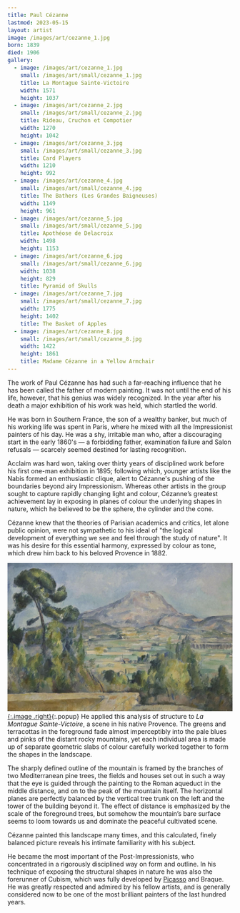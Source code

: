 ```yaml
---
title: Paul Cézanne
lastmod: 2023-05-15
layout: artist
image: /images/art/cezanne_1.jpg
born: 1839
died: 1906
gallery:
  - image: /images/art/cezanne_1.jpg
    small: /images/art/small/cezanne_1.jpg
    title: La Montague Sainte-Victoire
    width: 1571
    height: 1037
  - image: /images/art/cezanne_2.jpg
    small: /images/art/small/cezanne_2.jpg
    title: Rideau, Cruchon et Compotier 
    width: 1270
    height: 1042
  - image: /images/art/cezanne_3.jpg
    small: /images/art/small/cezanne_3.jpg
    title: Card Players
    width: 1210
    height: 992
  - image: /images/art/cezanne_4.jpg
    small: /images/art/small/cezanne_4.jpg
    title: The Bathers (Les Grandes Baigneuses)
    width: 1149
    height: 961 
  - image: /images/art/cezanne_5.jpg
    small: /images/art/small/cezanne_5.jpg
    title: Apothéose de Delacroix
    width: 1498
    height: 1153
  - image: /images/art/cezanne_6.jpg
    small: /images/art/small/cezanne_6.jpg
    width: 1038
    height: 829
    title: Pyramid of Skulls
  - image: /images/art/cezanne_7.jpg
    small: /images/art/small/cezanne_7.jpg
    width: 1775
    height: 1402
    title: The Basket of Apples
  - image: /images/art/cezanne_8.jpg
    small: /images/art/small/cezanne_8.jpg
    width: 1422
    height: 1861
    title: Madame Cézanne in a Yellow Armchair
---
```


The work of Paul Cézanne has had such a far-reaching influence that he has been
called the father of modern painting. It was not until the end of his life,
however, that his genius was widely recognized. In the year after his death a
major exhibition of his work was held, which startled the world.

He was born in Southern France, the son of a wealthy banker, but much of his
working life was spent in Paris, where he mixed with all the Impressionist
painters of his day. He was a shy, irritable man who, after a discouraging
start in the early 1860's &mdash; a forbidding father, examination failure and Salon
refusals &mdash; scarcely seemed destined for lasting recognition.

Acclaim was hard won, taking over thirty years of disciplined work before his
first one-man exhibition in 1895; following which, younger artists like the
Nabis formed an enthusiastic clique, alert to Cézanne's pushing of the
boundaries beyond airy Impressionism.  Whereas other artists in the group
sought to capture rapidly changing light and colour, Cézanne’s greatest
achievement lay in exposing in planes of colour the underlying shapes in
nature, which he believed to be the sphere, the cylinder and the cone.

Cézanne knew that the theories of Parisian academics and critics, let alone
public opinion, were not sympathetic to his ideal of "the logical development
of everything we see and feel through the study of nature". It was his desire
for this essential harmony, expressed by colour as tone, which drew him back to
his beloved Provence in 1882.

[![La Montague Sainte-Victoire](/images/art/cezanne_1.jpg){:.image .right}](/images/art/cezanne_1.jpg){:.popup}
He applied this analysis of structure to _La Montague Sainte-Victoire_, a scene
in his native Provence. The greens and terracottas in the foreground fade
almost imperceptibly into the pale blues and pinks of the distant rocky
mountains, yet each individual area is made up of separate geometric slabs of
colour carefully worked together to form the shapes in the landscape.

The sharply defined outline of the mountain is framed by the branches of two
Mediterranean pine trees, the fields and houses set out in such a way that the
eye is guided through the painting to the Roman aqueduct in the middle
distance, and on to the peak of the mountain itself.  The horizontal planes are
perfectly balanced by the vertical tree trunk on the left and the tower of the
building beyond it.  The effect of distance is emphasized by the scale of the
foreground trees, but somehow the mountain’s bare surface seems to loom towards
us and dominate the peaceful cultivated scene.

Cézanne painted this landscape many times, and this calculated, finely balanced
picture reveals his intimate familiarity with his subject.

He became the most important of the Post-Impressionists, who concentrated in a
rigorously disciplined way on form and outline. In his technique of exposing
the structural shapes in nature he was also the forerunner of Cubism, which was
fully developed by [Picasso](/art/picasso/) and Braque. He was greatly respected
and admired by his fellow artists, and is generally considered now to be one of
the most brilliant painters of the last hundred years.
